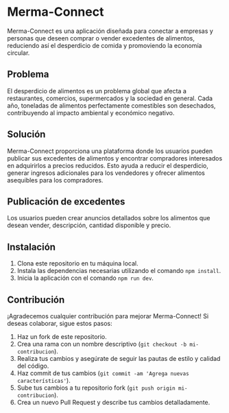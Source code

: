 # Merma-Connect

Merma-Connect es una aplicación diseñada para conectar a empresas y personas que deseen comprar o vender excedentes de alimentos, reduciendo así el desperdicio de comida y promoviendo la economía circular.

## Problema

El desperdicio de alimentos es un problema global que afecta a restaurantes, comercios, supermercados y la sociedad en general. Cada año, toneladas de alimentos perfectamente comestibles son desechados, contribuyendo al impacto ambiental y económico negativo.

## Solución

Merma-Connect proporciona una plataforma donde los usuarios pueden publicar sus excedentes de alimentos y encontrar compradores interesados en adquirirlos a precios reducidos. Esto ayuda a reducir el desperdicio, generar ingresos adicionales para los vendedores y ofrecer alimentos asequibles para los compradores.

## Publicación de excedentes

Los usuarios pueden crear anuncios detallados sobre los alimentos que desean vender, descripción, cantidad disponible y precio.

## Instalación

1. Clona este repositorio en tu máquina local.
2. Instala las dependencias necesarias utilizando el comando `npm install`.
3. Inicia la aplicación con el comando `npm run dev`.

## Contribución

¡Agradecemos cualquier contribución para mejorar Merma-Connect! Si deseas colaborar, sigue estos pasos:

1. Haz un fork de este repositorio.
2. Crea una rama con un nombre descriptivo (`git checkout -b mi-contribucion`).
3. Realiza tus cambios y asegúrate de seguir las pautas de estilo y calidad del código.
4. Haz commit de tus cambios (`git commit -am 'Agrega nuevas características'`).
5. Sube tus cambios a tu repositorio fork (`git push origin mi-contribucion`).
6. Crea un nuevo Pull Request y describe tus cambios detalladamente.
